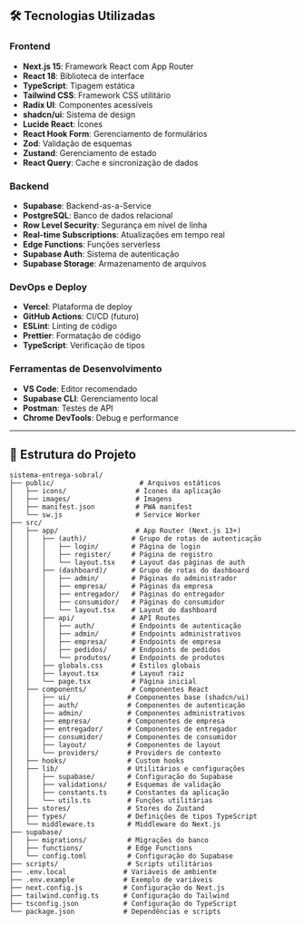 ## 🛠️ Tecnologias Utilizadas

### Frontend
- **Next.js 15**: Framework React com App Router
- **React 18**: Biblioteca de interface
- **TypeScript**: Tipagem estática
- **Tailwind CSS**: Framework CSS utilitário
- **Radix UI**: Componentes acessíveis
- **shadcn/ui**: Sistema de design
- **Lucide React**: Ícones
- **React Hook Form**: Gerenciamento de formulários
- **Zod**: Validação de esquemas
- **Zustand**: Gerenciamento de estado
- **React Query**: Cache e sincronização de dados

### Backend
- **Supabase**: Backend-as-a-Service
- **PostgreSQL**: Banco de dados relacional
- **Row Level Security**: Segurança em nível de linha
- **Real-time Subscriptions**: Atualizações em tempo real
- **Edge Functions**: Funções serverless
- **Supabase Auth**: Sistema de autenticação
- **Supabase Storage**: Armazenamento de arquivos

### DevOps e Deploy
- **Vercel**: Plataforma de deploy
- **GitHub Actions**: CI/CD (futuro)
- **ESLint**: Linting de código
- **Prettier**: Formatação de código
- **TypeScript**: Verificação de tipos

### Ferramentas de Desenvolvimento
- **VS Code**: Editor recomendado
- **Supabase CLI**: Gerenciamento local
- **Postman**: Testes de API
- **Chrome DevTools**: Debug e performance

---

## 📁 Estrutura do Projeto

```
sistema-entrega-sobral/
├── public/                     # Arquivos estáticos
│   ├── icons/                 # Ícones da aplicação
│   ├── images/                # Imagens
│   ├── manifest.json          # PWA manifest
│   └── sw.js                  # Service Worker
├── src/
│   ├── app/                   # App Router (Next.js 13+)
│   │   ├── (auth)/           # Grupo de rotas de autenticação
│   │   │   ├── login/        # Página de login
│   │   │   ├── register/     # Página de registro
│   │   │   └── layout.tsx    # Layout das páginas de auth
│   │   ├── (dashboard)/      # Grupo de rotas do dashboard
│   │   │   ├── admin/        # Páginas do administrador
│   │   │   ├── empresa/      # Páginas da empresa
│   │   │   ├── entregador/   # Páginas do entregador
│   │   │   ├── consumidor/   # Páginas do consumidor
│   │   │   └── layout.tsx    # Layout do dashboard
│   │   ├── api/              # API Routes
│   │   │   ├── auth/         # Endpoints de autenticação
│   │   │   ├── admin/        # Endpoints administrativos
│   │   │   ├── empresa/      # Endpoints de empresa
│   │   │   ├── pedidos/      # Endpoints de pedidos
│   │   │   └── produtos/     # Endpoints de produtos
│   │   ├── globals.css       # Estilos globais
│   │   ├── layout.tsx        # Layout raiz
│   │   └── page.tsx          # Página inicial
│   ├── components/           # Componentes React
│   │   ├── ui/              # Componentes base (shadcn/ui)
│   │   ├── auth/            # Componentes de autenticação
│   │   ├── admin/           # Componentes administrativos
│   │   ├── empresa/         # Componentes de empresa
│   │   ├── entregador/      # Componentes de entregador
│   │   ├── consumidor/      # Componentes de consumidor
│   │   ├── layout/          # Componentes de layout
│   │   └── providers/       # Providers de contexto
│   ├── hooks/               # Custom hooks
│   ├── lib/                 # Utilitários e configurações
│   │   ├── supabase/        # Configuração do Supabase
│   │   ├── validations/     # Esquemas de validação
│   │   ├── constants.ts     # Constantes da aplicação
│   │   └── utils.ts         # Funções utilitárias
│   ├── stores/              # Stores do Zustand
│   ├── types/               # Definições de tipos TypeScript
│   └── middleware.ts        # Middleware do Next.js
├── supabase/
│   ├── migrations/          # Migrações do banco
│   ├── functions/           # Edge Functions
│   └── config.toml          # Configuração do Supabase
├── scripts/                 # Scripts utilitários
├── .env.local              # Variáveis de ambiente
├── .env.example            # Exemplo de variáveis
├── next.config.js          # Configuração do Next.js
├── tailwind.config.ts      # Configuração do Tailwind
├── tsconfig.json           # Configuração do TypeScript
└── package.json            # Dependências e scripts
```